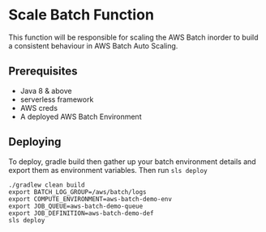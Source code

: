 # Scale Batch Function

This function will be responsible for scaling the AWS Batch inorder to build a consistent behaviour in AWS Batch Auto Scaling.

## Prerequisites
- Java 8 & above
- serverless framework
- AWS creds
- A deployed AWS Batch Environment

## Deploying
To deploy, gradle build then gather up your batch environment details and export them as environment variables. Then run `sls deploy`
```
./gradlew clean build
export BATCH_LOG_GROUP=/aws/batch/logs
export COMPUTE_ENVIRONMENT=aws-batch-demo-env
export JOB_QUEUE=aws-batch-demo-queue
export JOB_DEFINITION=aws-batch-demo-def
sls deploy
```

